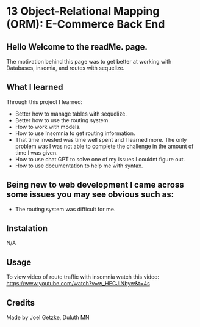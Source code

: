 # 13 Object-Relational Mapping (ORM): E-Commerce Back End

## Hello Welcome to the readMe. page.
The motivation behind this page was to get better at working with Databases, insomia, and routes with sequelize. 
## What I learned
Through this project I learned:
* Better how to manage tables with sequelize.
* Better how to use the routing system.
* How to work with models.
* How to use Insomnia to get routing information.
* That time invested was time well spent and I learned more. The only problem was I was not able to complete the challenge in the amount of time I was given.
* How to use chat GPT to solve one of my issues I couldnt figure out.
* How to use documentation to help me with syntax.
  
## Being new to web development I came across some issues you may see obvious such as: 
* The routing system was difficult for me.
  
 ## Instalation
N/A

## Usage
To view video of route traffic with insomnia watch this video: https://www.youtube.com/watch?v=w_HECJINbyw&t=4s 




## Credits

Made by Joel Getzke, Duluth MN
